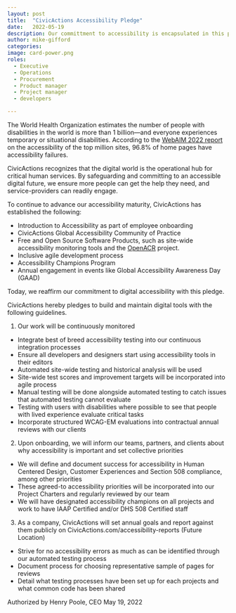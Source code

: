 ```yaml
---
layout: post
title:  "CivicActions Accessibility Pledge"
date:   2022-05-19
description: Our committment to accessibility is encapsulated in this pledge.
author: mike-gifford
categories: 
image: card-power.png
roles:
  - Executive
  - Operations
  - Procurement
  - Product manager
  - Project manager
  - developers

---
```




The World Health Organization estimates the number of people with disabilities in the world is more than 1 billion—and everyone experiences 
temporary or situational disabilities.  According to the [WebAIM 2022 report](https://webaim.org/projects/million/) on the accessibility of the top million sites, 96.8% of home pages have 
accessibility failures.  

CivicActions recognizes that the digital world is the operational hub for critical human services. By safeguarding and committing to an accessible digital future, we ensure more people can get the help they need, and service-providers can readily engage.

To continue to advance our accessibility maturity,  CivicActions has established the following:
- Introduction to Accessibility as part of employee onboarding
- CivicActions Global Accessibility Community of Practice 
- Free and Open Source Software Products, such as site-wide accessibility monitoring tools and the [OpenACR](https://gsa.github.io/openacr-editor/) project.
- Inclusive agile development process
- Accessibility Champions Program
- Annual engagement in events like Global Accessibility Awareness Day (GAAD)

Today, we reaffirm our commitment to digital accessibility with this pledge. 

CivicActions hereby pledges to build and maintain digital tools with the following guidelines.

1. Our work will be continuously monitored
- Integrate best of breed accessibility testing into our continuous integration processes 
- Ensure all developers and designers start using accessibility tools in their editors
- Automated site-wide testing and historical analysis will be used
- Site-wide test scores and improvement targets will be incorporated into agile process
- Manual testing will be done alongside automated testing to catch issues that automated testing cannot evaluate
- Testing with users with disabilities where possible to see that people with lived experience evaluate critical tasks
- Incorporate structured WCAG-EM evaluations into contractual annual reviews with our clients

2. Upon onboarding, we will inform our teams, partners, and clients about why accessibility is important and set collective priorities
- We will define and document success for accessibility in Human Centered Design, Customer Experiences and Section 508 compliance, among other priorities
- These agreed-to accessibility priorities will be incorporated into our Project Charters and regularly reviewed by our team
- We will have designated accessibility champions on all projects and work to have IAAP Certified and/or DHS 508 Certified staff

3. As a company, CivicActions will set annual goals and report against them publicly on CivicActions.com/accessibility-reports (Future Location)
- Strive for no accessibility errors as much as can be identified through our automated testing process
- Document process for choosing representative sample of pages for reviews
- Detail what testing processes have been set up for each projects and what common code has been shared

Authorized by Henry Poole, CEO
May 19, 2022
